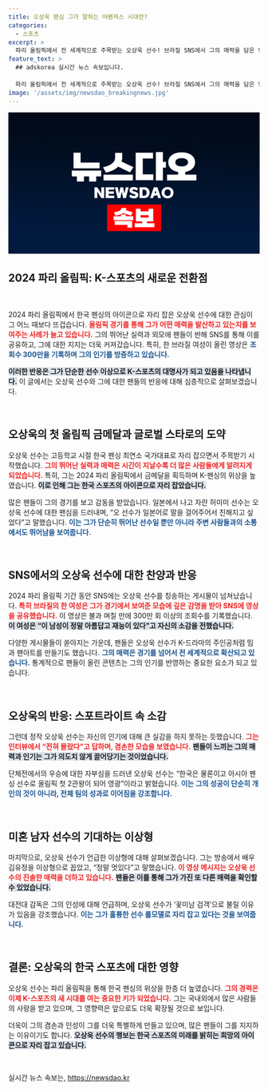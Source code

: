 ```yaml
---
title: 오상욱 팬심 그가 말하는 어펜져스 시대란?
categories:
  - 스포츠
excerpt: >
  파리 올림픽에서 전 세계적으로 주목받는 오상욱 선수! 브라질 SNS에서 그의 매력을 담은 영상이 300만 조회수를 기록하며 팬들의 사랑을 받고 있다. “내가 왜?”라며 어리둥절한 오상욱의 모습과 함께, 그의 인성이 더 빛나는 순간을 확인해보세요!
feature_text: >
  ## adskorea 실시간 뉴스 속보입니다.

  파리 올림픽에서 전 세계적으로 주목받는 오상욱 선수! 브라질 SNS에서 그의 매력을 담은 영상이 300만 조회수를 기록하며 팬들의 사랑을 받고 있다. “내가 왜?”라며 어리둥절한 오상욱의 모습과 함께, 그의 인성이 더 빛나는 순간을 확인해보세요!
image: '/assets/img/newsdao_breakingnews.jpg'
---
```


<p><img src="/assets/img/newsdao_breakingnews.jpg" alt="adskorea 속보" /></p>

<h2 data-ke-size="size26">2024 파리 올림픽: K-스포츠의 새로운 전환점</h2>

<p data-ke-size="size16">&nbsp;</p>

<p>2024 파리 올림픽에서 한국 펜싱의 아이콘으로 자리 잡은 오상욱 선수에 대한 관심이 그 어느 때보다 뜨겁습니다. <b><span style="color: #ee2323;">올림픽 경기를 통해 그가 어떤 매력을 발산하고 있는지를 보여주는 사례가 늘고 있습니다.</span></b> 그의 뛰어난 실력과 외모에 팬들이 반해 SNS를 통해 이를 공유하고, 그에 대한 지지는 더욱 커져갔습니다. 특히, 한 브라질 여성이 올린 영상은 <b><span style="color: #1a5490;">조회수 300만을 기록하며 그의 인기를 방증하고 있습니다.</span></b> </p>

<p><b><span style="background-color: #21538527;">이러한 반응은 그가 단순한 선수 이상으로 K-스포츠의 대명사가 되고 있음을 나타냅니다.</span></b> 이 글에서는 오상욱 선수와 그에 대한 팬들의 반응에 대해 심층적으로 살펴보겠습니다.</p>

<p data-ke-size="size16">&nbsp;</p>

<h2 data-ke-size="size26">오상욱의 첫 올림픽 금메달과 글로벌 스타로의 도약</h2>

<p>오상욱 선수는 고등학교 시절 한국 펜싱 최연소 국가대표로 자리 잡으면서 주목받기 시작했습니다. <b><span style="color: #ee2323;">그의 뛰어난 실력과 매력은 시간이 지날수록 더 많은 사람들에게 알려지게 되었습니다.</span></b> 특히, 그는 2024 파리 올림픽에서 금메달을 획득하며 K-펜싱의 위상을 높였습니다. <b><span style="background-color: #21538527;">이로 인해 그는 한국 스포츠의 아이콘으로 자리 잡았습니다.</span></b> </p>

<p>많은 팬들이 그의 경기를 보고 감동을 받았습니다. 일본에서 나고 자란 허미미 선수는 오상욱 선수에 대한 팬심을 드러내며, “오 선수가 일본어로 말을 걸어주어서 친해지고 싶었다”고 말했습니다. <b><span style="color: #1a5490;">이는 그가 단순히 뛰어난 선수일 뿐만 아니라 주변 사람들과의 소통에서도 뛰어남을 보여줍니다.</span></b></p>

<p data-ke-size="size16">&nbsp;</p>

<h2 data-ke-size="size26">SNS에서의 오상욱 선수에 대한 찬양과 반응</h2>

<p>2024 파리 올림픽 기간 동안 SNS에는 오상욱 선수를 칭송하는 게시물이 넘쳐났습니다. <b><span style="color: #ee2323;">특히 브라질의 한 여성은 그가 경기에서 보여준 모습에 깊은 감명을 받아 SNS에 영상을 공유했습니다.</span></b> 이 영상은 불과 며칠 만에 300만 회 이상의 조회수를 기록했습니다. <b><span style="background-color: #21538527;">이 여성은 “이 남성이 정말 아름답고 재능이 있다”고 자신의 소감을 전했습니다.</span></b></p>

<p>다양한 게시물들이 쏟아지는 가운데, 팬들은 오상욱 선수가 K-드라마의 주인공처럼 밈과 팬아트를 만들기도 했습니다. <b><span style="color: #1a5490;">그의 매력은 경기를 넘어서 전 세계적으로 확산되고 있습니다.</span></b> 통계적으로 팬들이 올린 콘텐츠는 그의 인기를 반영하는 중요한 요소가 되고 있습니다. </p>

<p data-ke-size="size16">&nbsp;</p>

<h2 data-ke-size="size26">오상욱의 반응: 스포트라이트 속 소감</h2>

<p>그런데 정작 오상욱 선수는 자신의 인기에 대해 큰 실감을 하지 못하는 듯했습니다. <b><span style="color: #ee2323;">그는 인터뷰에서 “전혀 몰랐다”고 답하며, 겸손한 모습을 보였습니다.</span></b> <b><span style="background-color: #21538527;">팬들이 느끼는 그의 매력과 인기는 그가 의도치 않게 끌어당기는 것이었습니다.</span></b> </p>

<p>단체전에서의 우승에 대한 자부심을 드러낸 오상욱 선수는 “한국은 물론이고 아시아 펜싱 선수로 올림픽 첫 2관왕이 되어 영광”이라고 밝혔습니다. <b><span style="color: #1a5490;">이는 그의 성공이 단순히 개인의 것이 아니라, 전체 팀의 성과로 이어짐을 강조합니다.</span></b></p>

<p data-ke-size="size16">&nbsp;</p>

<h2 data-ke-size="size26">미혼 남자 선수의 기대하는 이상형</h2>

<p>마지막으로, 오상욱 선수가 언급한 이상형에 대해 살펴보겠습니다. 그는 방송에서 배우 김유정을 이상형으로 꼽았고, “정말 멋있다”고 말했습니다. <b><span style="color: #ee2323;">이 영상 메시지는 오상욱 선수의 진솔한 매력을 더하고 있습니다.</span></b> <b><span style="background-color: #21538527;">팬들은 이를 통해 그가 가진 또 다른 매력을 확인할 수 있었습니다.</span></b></p>

<p>대전대 감독은 그의 인성에 대해 언급하며, 오상욱 선수가 ‘꽃미남 검객’으로 불릴 이유가 있음을 강조했습니다. <b><span style="color: #1a5490;">이는 그가 훌륭한 선수 롤모델로 자리 잡고 있다는 것을 보여줍니다.</span></b> </p>

<p data-ke-size="size16">&nbsp;</p>

<h2 data-ke-size="size26">결론: 오상욱의 한국 스포츠에 대한 영향</h2>

<p>오상욱 선수는 파리 올림픽을 통해 한국 펜싱의 위상을 한층 더 높였습니다. <b><span style="color: #ee2323;">그의 경력은 이제 K-스포츠의 새 시대를 여는 중요한 키가 되었습니다.</span></b> 그는 국내외에서 많은 사람들의 사랑을 받고 있으며, 그 영향력은 앞으로도 더욱 확장될 것으로 보입니다. </p>

<p>더욱이 그의 겸손과 인성이 그를 더욱 특별하게 만들고 있으며, 많은 팬들이 그를 지지하는 이유이기도 합니다. <b><span style="background-color: #21538527;">오상욱 선수의 행보는 한국 스포츠의 미래를 밝히는 희망의 아이콘으로 자리 잡고 있습니다.</span></b> </p>

<p data-ke-size="size16">&nbsp;</p>
실시간 뉴스 속보는, <a href="https://newsdao.kr" rel="dofollow">https://newsdao.kr</a>


